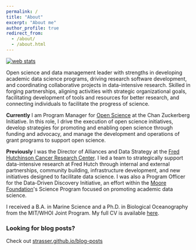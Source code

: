 ```yaml
---
permalink: /
title: "About"
excerpt: "About me"
author_profile: true
redirect_from: 
  - /about/
  - /about.html
---
```

<!-- Start of StatCounter Code for Default Guide -->
<script type="text/javascript">
var sc_project=11294611; 
var sc_invisible=1; 
var sc_security="a8d240cd"; 
var scJsHost = (("https:" == document.location.protocol) ?
"https://secure." : "http://www.");
document.write("<sc"+"ript type='text/javascript' src='" +
scJsHost+
"statcounter.com/counter/counter.js'></"+"script>");
</script>
<noscript><div class="statcounter"><a title="web stats"
href="http://statcounter.com/" target="_blank"><img
class="statcounter"
src="//c.statcounter.com/11294611/0/a8d240cd/1/" alt="web
stats"></a></div></noscript>
<!-- End of StatCounter Code for Default Guide -->


Open science and data management leader with strengths in developing academic data science programs, driving research software development, and coordinating collaborative projects in data-intensive research. Skilled in forging partnerships, aligning activities with strategic organizational goals, facilitating development of tools and resources for better research, and connecting individuals to facilitate the progress of science.

**Currently** I am Program Manager for [Open Science](https://chanzuckerberg.com/science/programs-resources/open-science/) at the Chan Zuckerberg Initiative. In this role, I drive the execution of open science initiatives, develop strategies for promoting and enabling open science through funding and advocacy, and manage the development and operations of grant programs to support open science.

**Previously** I was the Director of Alliances and Data Strategy at the [Fred Hutchinson Cancer Research Center](http://www.fredhutch.org/en.html). I led a team to strategically support data-intensive research at Fred Hutch through internal and external partnerships, community building, infrastructure development, and new initiatives designed to facilitate data science. I was also a Program Officer for the Data-Driven Discovery Initiative, an effort within the [Moore Foundation](http://www.moore.org)'s Science Program focused on promoting academic data science. 

I received a B.A. in Marine Science and a Ph.D. in Biological Oceanography from the MIT/WHOI Joint Program. My full CV is available [here](https://strasser.github.io/files/cv.pdf).

### Looking for blog posts? 
Check out [strasser.github.io/blog-posts](https://strasser.github.io/blog-posts/)

<!-- 
Work
======
- Current: Program Officer, [Data-Driven Discovery Initiative](http://www.moore.org/programs/science/data-driven-discovery). [Gordon & Betty Moore Foundation](http://www.moore.org).
- Previous: Manager of Strategic Partnerships at [DataCite](http://datacite.org); Research Data Specialist at the University of California's [California Digital Library](http://cdlib.org).
I designed and launched the [Cascadia Data Alliance](https://cascadiadataalliance.org), a regional health data partnership funded by Microsoft. I manage relationships with internal Fred Hutch groups, including the Translational Data Science Integrated Research Center, to align numerous efforts, ensuring researchers are equipped to engage in effective data science. I also founded Fred Hutch Data Science Cooperative ([The Coop](http://thecoop.fredhutch.org)), which connects researchers with expertise, training, and the data science community.
- 

Education
======

- **PhD in Biological Oceanography**

  - [Massachusetts Institute of Technology](http://www.mit.edu/)/[Woods Hole Oceanographic Institution](http://www.whoi.edu) Joint Program in Biological Oceanography
  - Dissertation: Metapopulation dynamics of the softshell clam, _Mya arenaria_ ([pdf](/files/Strasser_thesis.pdf))
  - Primary Advisor: [Lauren Mullineaux](http://www.whoi.edu/profile.do?id=lmullineaux)

- **BA in Marine Science with Biology Emphasis**

  - [University of San Diego](http://www.sandiego.edu/)
  - Thesis: Population Structure of the Antarctic Krill, _Euphausia superba_
  - Advisor: [Ron Kaufmann](http://home.sandiego.edu/~kaufmann/)

-->
